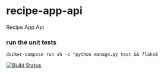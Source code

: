 # recipe-app-api
Recipe App Api


### run the unit tests
`docker-compose run sh -c "python manage.py test && flake8`


[![Build Status](https://travis-ci.com/kaiocesar/recipe-app-api.svg?branch=master)](https://travis-ci.com/kaiocesar/recipe-app-api)
